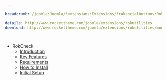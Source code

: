 ```yaml
---

breadcrumb: /joomla:Joomla/!extensions:Extensions/!roksocialbuttons:RokCheck

details: http://www.rockettheme.com/joomla/extensions/rokutilities
download: http://www.rockettheme.com/joomla/extensions/rokutilities/modal/downloads

---
```


* RokCheck
    * [Introduction]()
    * [Key Features](INDEX.md#key-features)
    * [Requirements](INDEX.md#requirements)
    * [How to Install](INDEX.md#how-to-install)
    * [Initial Setup](setup.md)
